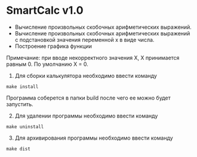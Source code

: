 # SmartCalc v1.0

- Вычисление произвольных скобочных арифметических выражений.
- Вычисление произвольных скобочных арифметических выражений с подстановкой значения переменной x в виде числа.
- Построение графика функции

 Примечание: при вводе некорректного значения Х, Х принимается равным 0. По умолчанию Х = 0.

1. Для сборки калькулятора необходимо ввести команду 

`make install`

Программа соберется в папки  build после чего ее можно будет запустить.

2. Для удалении программы необходимо ввести команду 

`make uninstall`

3. Для архивирования программы необходимо ввести команду 

`make dist`